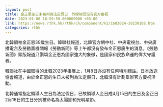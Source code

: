 ```yaml
---
layout: post
title: 金正恩生日未被列為法定假日　外媒相信沒有官方慶祝
date: 2023-01-08 16:59:50.000000000 +08:00
link: https://news.rthk.hk/rthk/ch/component/k2/1683024-20230108.htm
categories: rthk
---
```


北韓領袖金正恩39歲生日。韓聯社報道，北韓官方朝中社、中央電視台、中央廣播電台及勞動黨機關報《勞動新聞》等上午都沒有發布金正恩慶生的消息。《勞動新聞》頭版報道只讚頌金正恩為國家強大的象徵，是國家和民族命運的偉大守護者。

韓聯社在中國取得的北韓2023年掛曆上，1月8日亦沒有任何特別標註。日本放送協會報道，由於金正恩的生日未被列為法定假日，北韓沒有計劃舉辦官方慶祝活動。

北韓通常指定領導人生日為法定假日，已故領導人金日成4月15日的生日及金正日2月16日的生日分別被命名為太陽節和光明星節。

